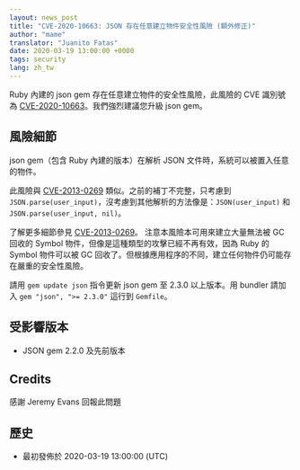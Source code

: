 ```yaml
---
layout: news_post
title: "CVE-2020-10663: JSON 存在任意建立物件安全性風險 (額外修正)"
author: "mame"
translator: "Juanito Fatas"
date: 2020-03-19 13:00:00 +0000
tags: security
lang: zh_tw
---
```


Ruby 內建的 json gem 存在任意建立物件的安全性風險，此風險的 CVE 識別號為 [CVE-2020-10663](https://cve.mitre.org/cgi-bin/cvename.cgi?name=CVE-2020-10663)。我們強烈建議您升級 json gem。

## 風險細節

json gem（包含 Ruby 內建的版本）在解析 JSON 文件時，系統可以被置入任意的物件。

此風險與 [CVE-2013-0269](https://www.ruby-lang.org/en/news/2013/02/22/json-dos-cve-2013-0269/) 類似。之前的補丁不完整，只考慮到 `JSON.parse(user_input)`，沒考慮到其他解析的方法像是：`JSON(user_input)` 和 `JSON.parse(user_input, nil)`。

了解更多細節參見 [CVE-2013-0269](https://www.ruby-lang.org/en/news/2013/02/22/json-dos-cve-2013-0269/)。 注意本風險本可用來建立大量無法被 GC 回收的 Symbol 物件，但像是這種類型的攻擊已經不再有效，因為 Ruby 的 Symbol 物件可以被 GC 回收了。但根據應用程序的不同，建立任何物件仍可能存在嚴重的安全性風險。

請用 `gem update json` 指令更新 json gem 至 2.3.0 以上版本。用 bundler 請加入 `gem "json", ">= 2.3.0"` 這行到 `Gemfile`。

## 受影響版本

* JSON gem 2.2.0 及先前版本

## Credits

感謝 Jeremy Evans 回報此問題

## 歷史

* 最初發佈於 2020-03-19 13:00:00 (UTC)
